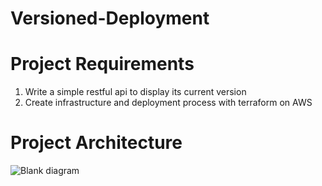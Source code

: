 # Versioned-Deployment
# Project Requirements
1. Write a simple restful api to display its current version
2. Create infrastructure and deployment process with terraform on AWS
# Project Architecture
![Blank diagram](https://user-images.githubusercontent.com/49628483/97487257-a46d4700-1982-11eb-975f-6e1ba4866d25.jpeg)
